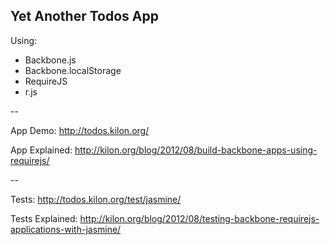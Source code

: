 Yet Another Todos App
--


Using:
- Backbone.js
- Backbone.localStorage
- RequireJS
- r.js

--

App Demo:
http://todos.kilon.org/

App Explained:
http://kilon.org/blog/2012/08/build-backbone-apps-using-requirejs/

--

Tests:
http://todos.kilon.org/test/jasmine/

Tests Explained:
http://kilon.org/blog/2012/08/testing-backbone-requirejs-applications-with-jasmine/

